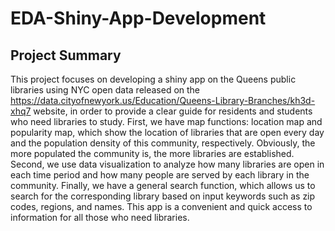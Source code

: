 # EDA-Shiny-App-Development

## Project Summary
This project focuses on developing a shiny app on the Queens public libraries using NYC open data released on the <https://data.cityofnewyork.us/Education/Queens-Library-Branches/kh3d-xhq7> 
website, in order to provide a clear guide for residents and students who need libraries to study. First, we have map functions: location map and popularity map, which show the location of 
libraries that are open every day and the population density of this community, respectively. Obviously, the more populated the community is, the more libraries are established. Second, we 
use data visualization to analyze how many libraries are open in each time period and how many people are served by each library in the community. Finally, we have a general search function, 
which allows us to search for the corresponding library based on input keywords such as zip codes, regions, and names. This app is a convenient and quick access to information for all those
who need libraries.
